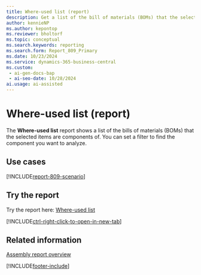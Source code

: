 ```yaml
---
title: Where-used list (report)
description: Get a list of the bill of materials (BOMs) that the selected items are components of. Use the report in case you must change a component in a BOM. For example, if your vendor can no longer deliver a specific item that you used for your assembly/production.
author: kennieNP
ms.author: kepontop
ms.reviewer: bholtorf
ms.topic: conceptual
ms.search.keywords: reporting
ms.search.form: Report_809_Primary
ms.date: 10/23/2024
ms.service: dynamics-365-business-central
ms.custom:
 - ai-gen-docs-bap
 - ai-seo-date: 10/28/2024
ai.usage: ai-assisted
---
```


# Where-used list (report)

The **Where-used list** report shows a list of the bills of materials (BOMs) that the selected items are components of. You can set a filter to find the component you want to analyze.

## Use cases

[!INCLUDE[report-809-scenario](../includes/report-809-scenario-include.md)]

<!-- 

Prompt

Below is a report in an ERP system. Provide 3-4 use cases for different personas working with fixed asset management or finance for fixed assets.

Format like this:    
  
As a <persona>, use the report to    
* use case 1  
* use case 2    

Do not capitalize the persona names. 

Do not start lines with "Use the data to"

## Report name
Where-used list

## Report description
The *Where-used list* report shows a list of the bill of materials (BOMs) that the selected items are components of. 
A helpful overview in case you must change a component in a BOM that is inserted in an assembly item. For example, if your vendor can no longer deliver a specific item that you used for your assembly/production. 
In such scenarios, this report provides you with an easy overview of which BOMs the component is included in. 
You can set a filter for the number of the component.

### Use cases
Get a list of the bill of materials (BOMs) that the selected items are components of. Use the report in case you must change a component in a BOM. For example, if your vendor can no longer deliver a specific item that you used for your assembly/production.

Please include your data sources and URLs

-->

## Try the report

Try the report here: [Where-used list](https://businesscentral.dynamics.com?report=809)

[!INCLUDE[ctrl-right-click-to-open-in-new-tab](../includes/ctrl-right-click-to-open-in-new-tab.md)]

## Related information

[Assembly report overview](../assembly-reports.md)  

[!INCLUDE[footer-include](../includes/footer-banner.md)]